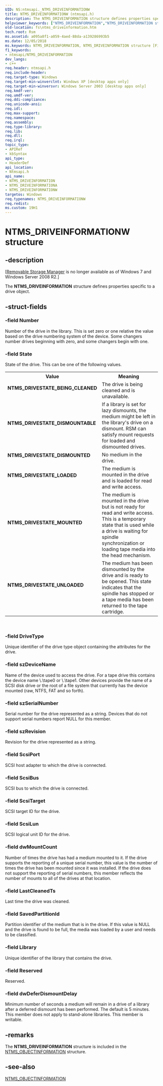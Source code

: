 ```yaml
---
UID: NS:ntmsapi._NTMS_DRIVEINFORMATIONW
title: NTMS_DRIVEINFORMATIONW (ntmsapi.h)
description: The NTMS_DRIVEINFORMATION structure defines properties specific to a drive object.helpviewer_keywords: ["NTMS_DRIVEINFORMATION","NTMS_DRIVEINFORMATION structure [Files]","NTMS_DRIVEINFORMATIONA","NTMS_DRIVEINFORMATIONW","NTMS_DRIVESTATE_BEING_CLEANED","NTMS_DRIVESTATE_DISMOUNTABLE","NTMS_DRIVESTATE_DISMOUNTED","NTMS_DRIVESTATE_LOADED","NTMS_DRIVESTATE_MOUNTED","NTMS_DRIVESTATE_UNLOADED","_NTMS_DRIVEINFORMATIONA","_NTMS_DRIVEINFORMATIONW","_zaw_ntms_driveinformation","base.ntms_driveinformation","fs.ntms_driveinformation","ntmsapi/NTMS_DRIVEINFORMATION"]
old-location: fs\ntms_driveinformation.htm
tech.root: Rsm
ms.assetid: a095a8f1-a059-4aed-88da-a139286993b5
ms.date: 12/05/2018
ms.keywords: NTMS_DRIVEINFORMATION, NTMS_DRIVEINFORMATION structure [Files], NTMS_DRIVEINFORMATIONA, NTMS_DRIVEINFORMATIONW, NTMS_DRIVESTATE_BEING_CLEANED, NTMS_DRIVESTATE_DISMOUNTABLE, NTMS_DRIVESTATE_DISMOUNTED, NTMS_DRIVESTATE_LOADED, NTMS_DRIVESTATE_MOUNTED, NTMS_DRIVESTATE_UNLOADED, _NTMS_DRIVEINFORMATIONA, _NTMS_DRIVEINFORMATIONW, _zaw_ntms_driveinformation, base.ntms_driveinformation, fs.ntms_driveinformation, ntmsapi/NTMS_DRIVEINFORMATION
f1_keywords:
- ntmsapi/NTMS_DRIVEINFORMATION
dev_langs:
- c++
req.header: ntmsapi.h
req.include-header: 
req.target-type: Windows
req.target-min-winverclnt: Windows XP [desktop apps only]
req.target-min-winversvr: Windows Server 2003 [desktop apps only]
req.kmdf-ver: 
req.umdf-ver: 
req.ddi-compliance: 
req.unicode-ansi: 
req.idl: 
req.max-support: 
req.namespace: 
req.assembly: 
req.type-library: 
req.lib: 
req.dll: 
req.irql: 
topic_type:
- APIRef
- kbSyntax
api_type:
- HeaderDef
api_location:
- Ntmsapi.h
api_name:
- NTMS_DRIVEINFORMATION
- NTMS_DRIVEINFORMATIONA
- NTMS_DRIVEINFORMATIONW
targetos: Windows
req.typenames: NTMS_DRIVEINFORMATIONW
req.redist: 
ms.custom: 19H1
---
```


# NTMS_DRIVEINFORMATIONW structure


## -description


<p class="CCE_Message">[<a href="https://docs.microsoft.com/previous-versions/windows/desktop/bb540725(v=vs.85)">Removable Storage Manager</a> is no longer available as of Windows 7 and  Windows Server 2008 R2.]

The 
<b>NTMS_DRIVEINFORMATION</b> structure defines properties specific to a drive object.


## -struct-fields




### -field Number

Number of the drive in the library. This is set zero or one relative the value based on the drive numbering system of the device. Some changers number drives beginning with zero, and some changers begin with one.


### -field State

State of the drive. This can be one of the following values. 



<table>
<tr>
<th>Value</th>
<th>Meaning</th>
</tr>
<tr>
<td width="40%"><a id="NTMS_DRIVESTATE_BEING_CLEANED"></a><a id="ntms_drivestate_being_cleaned"></a><dl>
<dt><b>NTMS_DRIVESTATE_BEING_CLEANED</b></dt>
</dl>
</td>
<td width="60%">
The drive is being cleaned and is unavailable.

</td>
</tr>
<tr>
<td width="40%"><a id="NTMS_DRIVESTATE_DISMOUNTABLE"></a><a id="ntms_drivestate_dismountable"></a><dl>
<dt><b>NTMS_DRIVESTATE_DISMOUNTABLE</b></dt>
</dl>
</td>
<td width="60%">
If a library is set for lazy dismounts, the medium might be left in the library's drive on a dismount. RSM can satisfy mount requests for loaded and dismounted drives.

</td>
</tr>
<tr>
<td width="40%"><a id="NTMS_DRIVESTATE_DISMOUNTED"></a><a id="ntms_drivestate_dismounted"></a><dl>
<dt><b>NTMS_DRIVESTATE_DISMOUNTED</b></dt>
</dl>
</td>
<td width="60%">
No medium in the drive.

</td>
</tr>
<tr>
<td width="40%"><a id="NTMS_DRIVESTATE_LOADED"></a><a id="ntms_drivestate_loaded"></a><dl>
<dt><b>NTMS_DRIVESTATE_LOADED</b></dt>
</dl>
</td>
<td width="60%">
The medium is mounted in the drive and is loaded for read and write access.

</td>
</tr>
<tr>
<td width="40%"><a id="NTMS_DRIVESTATE_MOUNTED"></a><a id="ntms_drivestate_mounted"></a><dl>
<dt><b>NTMS_DRIVESTATE_MOUNTED</b></dt>
</dl>
</td>
<td width="60%">
The medium is mounted in the drive but is not ready for read and write access. This is a temporary state that is used while a drive is waiting for spindle synchronization or loading tape media into the head mechanism.

</td>
</tr>
<tr>
<td width="40%"><a id="NTMS_DRIVESTATE_UNLOADED"></a><a id="ntms_drivestate_unloaded"></a><dl>
<dt><b>NTMS_DRIVESTATE_UNLOADED</b></dt>
</dl>
</td>
<td width="60%">
The medium has been dismounted by the drive and is ready to be opened. This state indicates that the spindle has stopped or a tape media has been returned to the tape cartridge.

</td>
</tr>
</table>
 


### -field DriveType

Unique identifier of the drive type object containing the attributes for the drive.


### -field szDeviceName

Name of the device used to access the drive. For a tape drive this contains the device name \\.\tape0 or \\.\tape1. Other devices provide the name of a SCSI disk drive or the root of a file system that currently has the device mounted (raw, NTFS, FAT and so forth).


### -field szSerialNumber

Serial number for the drive represented as a string. Devices that do not support serial numbers report NULL for this member.


### -field szRevision

Revision for the drive represented as a string.


### -field ScsiPort

SCSI host adapter to which the drive is connected.


### -field ScsiBus

SCSI bus to which the drive is connected.


### -field ScsiTarget

SCSI target ID for the drive.


### -field ScsiLun

SCSI logical unit ID for the drive.


### -field dwMountCount

Number of times the drive has had a medium mounted to it. If the drive supports the reporting of a unique serial number, this value is the number of times the drive has been mounted since it was installed. If the drive does not support the reporting of serial numbers, this member reflects the number of mounts to all of the drives at that location.


### -field LastCleanedTs

Last time the drive was cleaned.


### -field SavedPartitionId

Partition identifier of the medium that is in the drive. If this value is NULL and the drive is found to be full, the media was loaded by a user and needs to be classified.


### -field Library

Unique identifier of the library that contains the drive.


### -field Reserved

Reserved.


### -field dwDeferDismountDelay

Minimum number of seconds a medium will remain in a drive of a library after a deferred dismount has been performed. The default is 5 minutes. This member does not apply to stand-alone libraries. This member is writable.


## -remarks



The 
<b>NTMS_DRIVEINFORMATION</b> structure is included in the 
<a href="https://docs.microsoft.com/windows/desktop/api/ntmsapi/ns-ntmsapi-ntms_objectinformationa">NTMS_OBJECTINFORMATION</a> structure.




## -see-also




<a href="https://docs.microsoft.com/windows/desktop/api/ntmsapi/ns-ntmsapi-ntms_objectinformationa">NTMS_OBJECTINFORMATION</a>
 

 


